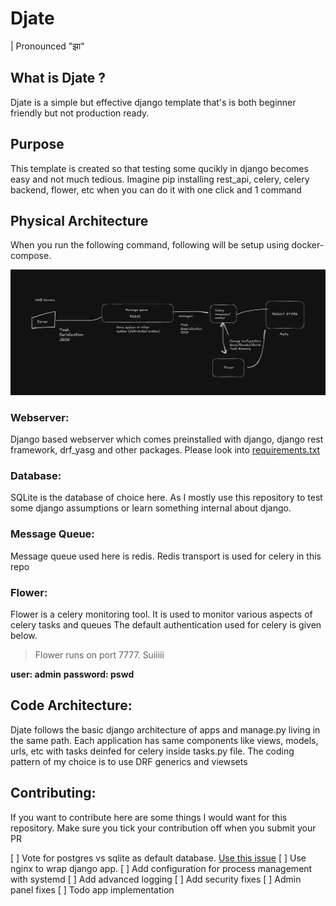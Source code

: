 # Djate
| Pronounced "झा"

## What is Djate ?
Djate is a simple but effective django template that's is both beginner friendly but not production ready.


## Purpose
This template is created so that testing some qucikly in django becomes easy and not much tedious. Imagine pip installing rest_api, celery, celery backend, flower, etc when you can do it with one click and 1 command


## Physical Architecture
When you run the following command, following will be setup using docker-compose.

![physcial architecture of Djate](/assets/physical_architecture.png)

### Webserver:
Django based webserver which comes preinstalled with django, django rest framework, drf_yasg and other packages. Please look into [requirements.txt](https://github.com/n1rjal/djate/blob/main/requirements.txt)

### Database:
SQLite is the database of choice here. As I mostly use this repository to test some django assumptions or learn something internal about django.

### Message Queue:
Message queue used here is redis. Redis transport is used for celery in this repo

### Flower:
Flower is a celery monitoring tool. It is used to monitor various aspects of celery tasks and queues
The default authentication used for celery is given below.

> Flower runs on port 7777. Suiiiii

**user: admin**
**password: pswd**

## Code Architecture:
Djate follows the basic django architecture of apps and manage.py living in the same path. Each application has same components like views, models, urls, etc with tasks deinfed for celery inside tasks.py file.
The coding pattern of my choice is to use DRF generics and viewsets


## Contributing:
If you want to contribute here are some things I would want for this repository. Make sure you tick your contribution off when you submit your PR

[ ] Vote for postgres vs sqlite as default database. [Use this issue](https://github.com/n1rjal/djate/issues/1)
[ ] Use nginx to wrap django app.
[ ] Add configuration for process management with systemd
[ ] Add advanced logging
[ ] Add security fixes
[ ] Admin panel fixes
[ ] Todo app implementation
